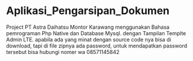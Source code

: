 # Aplikasi_Pengarsipan_Dokumen
Project PT Astra Daihatsu Montor Karawang menggunakan Bahasa pemrograman Php Native dan Database Mysql.
dengan Tampilan Templte Admin LTE.
apabila ada yang minat dengan source code nya bisa di download, tapi di file zipnya ada password,
untuk mendapatkan password tersebut bisa hubungi nomer wa 08571145842

